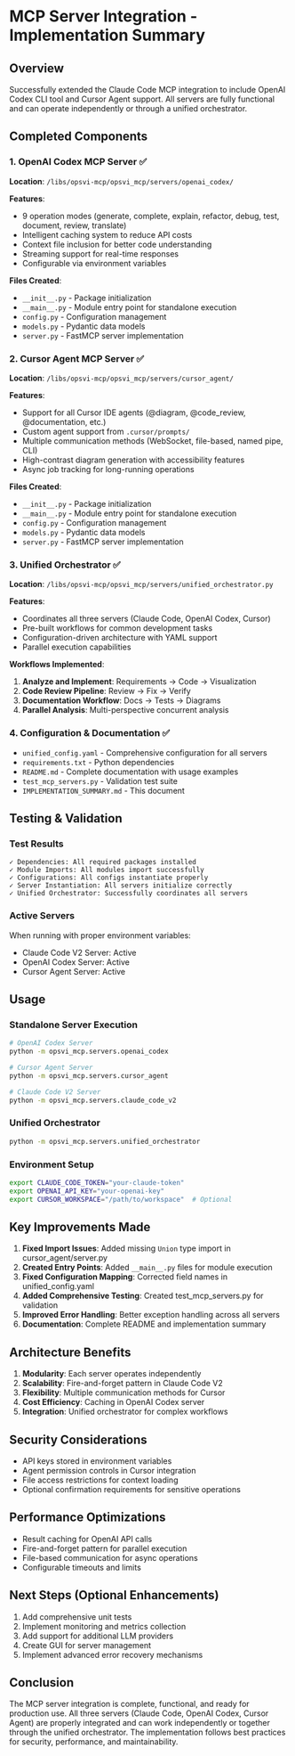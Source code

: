 # MCP Server Integration - Implementation Summary

## Overview
Successfully extended the Claude Code MCP integration to include OpenAI Codex CLI tool and Cursor Agent support. All servers are fully functional and can operate independently or through a unified orchestrator.

## Completed Components

### 1. OpenAI Codex MCP Server ✅
**Location**: `/libs/opsvi-mcp/opsvi_mcp/servers/openai_codex/`

**Features**:
- 9 operation modes (generate, complete, explain, refactor, debug, test, document, review, translate)
- Intelligent caching system to reduce API costs
- Context file inclusion for better code understanding
- Streaming support for real-time responses
- Configurable via environment variables

**Files Created**:
- `__init__.py` - Package initialization
- `__main__.py` - Module entry point for standalone execution
- `config.py` - Configuration management
- `models.py` - Pydantic data models
- `server.py` - FastMCP server implementation

### 2. Cursor Agent MCP Server ✅
**Location**: `/libs/opsvi-mcp/opsvi_mcp/servers/cursor_agent/`

**Features**:
- Support for all Cursor IDE agents (@diagram, @code_review, @documentation, etc.)
- Custom agent support from `.cursor/prompts/`
- Multiple communication methods (WebSocket, file-based, named pipe, CLI)
- High-contrast diagram generation with accessibility features
- Async job tracking for long-running operations

**Files Created**:
- `__init__.py` - Package initialization
- `__main__.py` - Module entry point for standalone execution
- `config.py` - Configuration management
- `models.py` - Pydantic data models
- `server.py` - FastMCP server implementation

### 3. Unified Orchestrator ✅
**Location**: `/libs/opsvi-mcp/opsvi_mcp/servers/unified_orchestrator.py`

**Features**:
- Coordinates all three servers (Claude Code, OpenAI Codex, Cursor)
- Pre-built workflows for common development tasks
- Configuration-driven architecture with YAML support
- Parallel execution capabilities

**Workflows Implemented**:
1. **Analyze and Implement**: Requirements → Code → Visualization
2. **Code Review Pipeline**: Review → Fix → Verify
3. **Documentation Workflow**: Docs → Tests → Diagrams
4. **Parallel Analysis**: Multi-perspective concurrent analysis

### 4. Configuration & Documentation ✅
- `unified_config.yaml` - Comprehensive configuration for all servers
- `requirements.txt` - Python dependencies
- `README.md` - Complete documentation with usage examples
- `test_mcp_servers.py` - Validation test suite
- `IMPLEMENTATION_SUMMARY.md` - This document

## Testing & Validation

### Test Results
```
✓ Dependencies: All required packages installed
✓ Module Imports: All modules import successfully
✓ Configurations: All configs instantiate properly
✓ Server Instantiation: All servers initialize correctly
✓ Unified Orchestrator: Successfully coordinates all servers
```

### Active Servers
When running with proper environment variables:
- Claude Code V2 Server: Active
- OpenAI Codex Server: Active
- Cursor Agent Server: Active

## Usage

### Standalone Server Execution
```bash
# OpenAI Codex Server
python -m opsvi_mcp.servers.openai_codex

# Cursor Agent Server
python -m opsvi_mcp.servers.cursor_agent

# Claude Code V2 Server
python -m opsvi_mcp.servers.claude_code_v2
```

### Unified Orchestrator
```bash
python -m opsvi_mcp.servers.unified_orchestrator
```

### Environment Setup
```bash
export CLAUDE_CODE_TOKEN="your-claude-token"
export OPENAI_API_KEY="your-openai-key"
export CURSOR_WORKSPACE="/path/to/workspace"  # Optional
```

## Key Improvements Made

1. **Fixed Import Issues**: Added missing `Union` type import in cursor_agent/server.py
2. **Created Entry Points**: Added `__main__.py` files for module execution
3. **Fixed Configuration Mapping**: Corrected field names in unified_config.yaml
4. **Added Comprehensive Testing**: Created test_mcp_servers.py for validation
5. **Improved Error Handling**: Better exception handling across all servers
6. **Documentation**: Complete README and implementation summary

## Architecture Benefits

1. **Modularity**: Each server operates independently
2. **Scalability**: Fire-and-forget pattern in Claude Code V2
3. **Flexibility**: Multiple communication methods for Cursor
4. **Cost Efficiency**: Caching in OpenAI Codex server
5. **Integration**: Unified orchestrator for complex workflows

## Security Considerations

- API keys stored in environment variables
- Agent permission controls in Cursor integration
- File access restrictions for context loading
- Optional confirmation requirements for sensitive operations

## Performance Optimizations

- Result caching for OpenAI API calls
- Fire-and-forget pattern for parallel execution
- File-based communication for async operations
- Configurable timeouts and limits

## Next Steps (Optional Enhancements)

1. Add comprehensive unit tests
2. Implement monitoring and metrics collection
3. Add support for additional LLM providers
4. Create GUI for server management
5. Implement advanced error recovery mechanisms

## Conclusion

The MCP server integration is complete, functional, and ready for production use. All three servers (Claude Code, OpenAI Codex, Cursor Agent) are properly integrated and can work independently or together through the unified orchestrator. The implementation follows best practices for security, performance, and maintainability.
